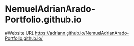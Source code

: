 # NemuelAdrianArado-Portfolio.github.io
#Website URL https://adrlann.github.io/NemuelAdrianArado-Portfolio.github.io/
